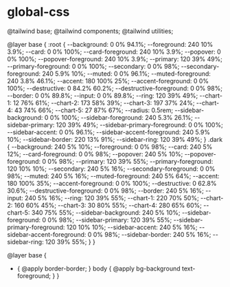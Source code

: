 # global-css
@tailwind base;
@tailwind components;
@tailwind utilities;

@layer base {
  :root {
    --background: 0 0% 94.1%;
    --foreground: 240 10% 3.9%;
    --card: 0 0% 100%;
    --card-foreground: 240 10% 3.9%;
    --popover: 0 0% 100%;
    --popover-foreground: 240 10% 3.9%;
    --primary: 120 39% 49%;
    --primary-foreground: 0 0% 100%;
    --secondary: 0 0% 98%;
    --secondary-foreground: 240 5.9% 10%;
    --muted: 0 0% 96.1%;
    --muted-foreground: 240 3.8% 46.1%;
    --accent: 180 100% 25%;
    --accent-foreground: 0 0% 100%;
    --destructive: 0 84.2% 60.2%;
    --destructive-foreground: 0 0% 98%;
    --border: 0 0% 89.8%;
    --input: 0 0% 89.8%;
    --ring: 120 39% 49%;
    --chart-1: 12 76% 61%;
    --chart-2: 173 58% 39%;
    --chart-3: 197 37% 24%;
    --chart-4: 43 74% 66%;
    --chart-5: 27 87% 67%;
    --radius: 0.5rem;
    --sidebar-background: 0 0% 100%;
    --sidebar-foreground: 240 5.3% 26.1%;
    --sidebar-primary: 120 39% 49%;
    --sidebar-primary-foreground: 0 0% 100%;
    --sidebar-accent: 0 0% 96.1%;
    --sidebar-accent-foreground: 240 5.9% 10%;
    --sidebar-border: 220 13% 91%;
    --sidebar-ring: 120 39% 49%;
  }
  .dark {
    --background: 240 5% 10%;
    --foreground: 0 0% 98%;
    --card: 240 5% 12%;
    --card-foreground: 0 0% 98%;
    --popover: 240 5% 10%;
    --popover-foreground: 0 0% 98%;
    --primary: 120 39% 55%;
    --primary-foreground: 120 10% 10%;
    --secondary: 240 5% 16%;
    --secondary-foreground: 0 0% 98%;
    --muted: 240 5% 16%;
    --muted-foreground: 240 5% 64%;
    --accent: 180 100% 35%;
    --accent-foreground: 0 0% 100%;
    --destructive: 0 62.8% 30.6%;
    --destructive-foreground: 0 0% 98%;
    --border: 240 5% 16%;
    --input: 240 5% 16%;
    --ring: 120 39% 55%;
    --chart-1: 220 70% 50%;
    --chart-2: 160 60% 45%;
    --chart-3: 30 80% 55%;
    --chart-4: 280 65% 60%;
    --chart-5: 340 75% 55%;
    --sidebar-background: 240 5% 10%;
    --sidebar-foreground: 0 0% 98%;
    --sidebar-primary: 120 39% 55%;
    --sidebar-primary-foreground: 120 10% 10%;
    --sidebar-accent: 240 5% 16%;
    --sidebar-accent-foreground: 0 0% 98%;
    --sidebar-border: 240 5% 16%;
    --sidebar-ring: 120 39% 55%;
  }
}

@layer base {
  * {
    @apply border-border;
  }
  body {
    @apply bg-background text-foreground;
  }
}
